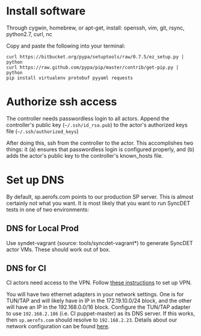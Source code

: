 # Install software

Through cygwin, homebrew, or apt-get, install: openssh, vim, git, rsync, python2.7, curl, nc

Copy and paste the following into your terminal:

    curl https://bitbucket.org/pypa/setuptools/raw/0.7.5/ez_setup.py | python
    curl https://raw.github.com/pypa/pip/master/contrib/get-pip.py | python
    pip install virtualenv protobuf pyyaml requests

# Authorize ssh access

The controller needs passwordless login to all actors. Append the controller's public key (`~/.ssh/id_rsa.pub`) to the actor's authorized keys file (`~/.ssh/authorized_keys`)

After doing this, ssh from the controller to the actor. This accomplishes two things: it (a) ensures that passwordless login is configured properly, and (b) adds the actor's public key to the controller's known_hosts file. 

# Set up DNS

By default, sp.aerofs.com points to our production SP server. This is almost certainly not what you want. It is most likely that you want to run SyncDET tests in one of two environments:

## DNS for Local Prod

Use syndet-vagrant (source: tools/syncdet-vagrant*) to generate SyncDET actor VMs. These should work out of box.

## DNS for CI

CI actors need access to the VPN. Follow [these instructions](../references/vpn.html) to set up VPN. 

You will have two ethernet adapters in your network settings. One is for TUN/TAP and will likely have in IP in  the 172.19.10.0/24 block, and the other will have an IP in the 192.168.0.0/16 block. Configure the TUN/TAP adapter to use `192.168.2.186` (i.e. CI puppet-master) as its DNS server. If this works, then `sp.aerofs.com` should resolve to `192.168.2.23`. Details about our network configuration can be found [here](../references/networks.html).
